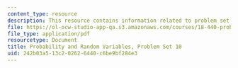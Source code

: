 ```yaml
---
content_type: resource
description: This resource contains information related to problem set 10.
file: https://ol-ocw-studio-app-qa.s3.amazonaws.com/courses/18-440-probability-and-random-variables-spring-2014/242b03a513c202626440c6be9bf284e3_MIT18_440S14_ProblemSet10.pdf
file_type: application/pdf
resourcetype: Document
title: Probability and Random Variables, Problem Set 10
uid: 242b03a5-13c2-0262-6440-c6be9bf284e3
---
```

